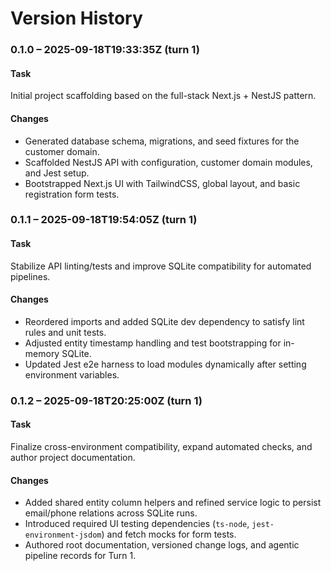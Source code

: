 # Version History

### 0.1.0 – 2025-09-18T19:33:35Z (turn 1)
#### Task
Initial project scaffolding based on the full-stack Next.js + NestJS pattern.
#### Changes
- Generated database schema, migrations, and seed fixtures for the customer domain.
- Scaffolded NestJS API with configuration, customer domain modules, and Jest setup.
- Bootstrapped Next.js UI with TailwindCSS, global layout, and basic registration form tests.

### 0.1.1 – 2025-09-18T19:54:05Z (turn 1)
#### Task
Stabilize API linting/tests and improve SQLite compatibility for automated pipelines.
#### Changes
- Reordered imports and added SQLite dev dependency to satisfy lint rules and unit tests.
- Adjusted entity timestamp handling and test bootstrapping for in-memory SQLite.
- Updated Jest e2e harness to load modules dynamically after setting environment variables.

### 0.1.2 – 2025-09-18T20:25:00Z (turn 1)
#### Task
Finalize cross-environment compatibility, expand automated checks, and author project documentation.
#### Changes
- Added shared entity column helpers and refined service logic to persist email/phone relations across SQLite runs.
- Introduced required UI testing dependencies (`ts-node`, `jest-environment-jsdom`) and fetch mocks for form tests.
- Authored root documentation, versioned change logs, and agentic pipeline records for Turn 1.
